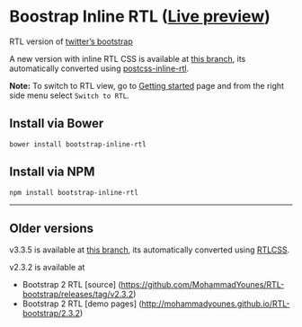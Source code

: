 # Boostrap Inline RTL ([Live preview](http://mohammadyounes.github.io/RTL-bootstrap/inline/))

RTL version of [twitter’s bootstrap]( https://github.com/twbs/bootstrap)


A new version with inline RTL CSS is available at 
[this branch](https://github.com/MohammadYounes/RTL-bootstrap/tree/inline-rtl), its automatically converted using 
[postcss-inline-rtl](https://github.com/jakob101/postcss-inline-rtl). 

**Note:** To switch to RTL view, go to [Getting started](http://mohammadyounes.github.io/RTL-bootstrap/inline/getting-started/) page and from the right side menu select `Switch to RTL`. 



## Install via Bower

```
bower install bootstrap-inline-rtl
``` 

## Install via NPM

```
npm install bootstrap-inline-rtl
``` 

---

## Older versions 

v3.3.5 is available at [this branch](https://github.com/MohammadYounes/RTL-bootstrap/tree/3), its automatically converted using [RTLCSS](https://github.com/MohammadYounes/rtlcss).

v2.3.2 is available at
 * Bootstrap 2 RTL [source] (https://github.com/MohammadYounes/RTL-bootstrap/releases/tag/v2.3.2) 
 * Bootstrap 2 RTL [demo pages] (http://mohammadyounes.github.io/RTL-bootstrap/2.3.2)
